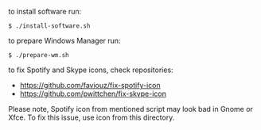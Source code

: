 to install software run:

```
$ ./install-software.sh
```

to prepare Windows Manager run:

```
$ ./prepare-wm.sh
```

to fix Spotify and Skype icons, check repositories:
- https://github.com/faviouz/fix-spotify-icon
- https://github.com/pwittchen/fix-skype-icon

Please note, Spotify icon from mentioned script may look bad in Gnome or Xfce. To fix this issue, use icon from this directory.
